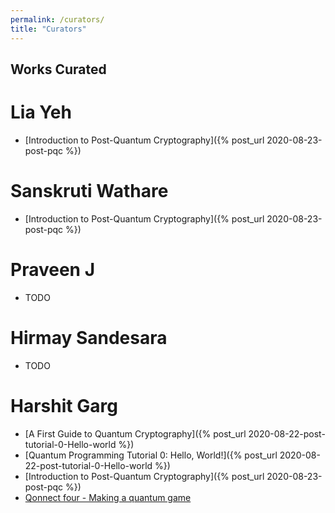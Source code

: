 ```yaml
---
permalink: /curators/
title: "Curators"
---
```

## Works Curated
# Lia Yeh
- [Introduction to Post-Quantum Cryptography]({% post_url 2020-08-23-post-pqc %}) 
 
# Sanskruti Wathare
- [Introduction to Post-Quantum Cryptography]({% post_url 2020-08-23-post-pqc %})

# Praveen J
- TODO

# Hirmay Sandesara
- TODO

# Harshit Garg
- [A First Guide to Quantum Cryptography]({% post_url 2020-08-22-post-tutorial-0-Hello-world %}) 
- [Quantum Programming Tutorial 0: Hello, World!]({% post_url 2020-08-22-post-tutorial-0-Hello-world %})
- [Introduction to Post-Quantum Cryptography]({% post_url 2020-08-23-post-pqc %})
- [Qonnect four - Making a quantum game]()
